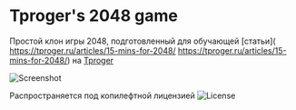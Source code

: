# Tproger's 2048 game
Простой клон игры 2048, подготовленный для обучающей [статьи]( https://tproger.ru/articles/15-mins-for-2048/ https://tproger.ru/articles/15-mins-for-2048/) на [Tproger](https://tproger.ru)

![Screenshot](https://tproger.azureedge.net/wp-content/uploads/2016/07/2048.png)

Распространяется под копилефтной лицензией ![License](https://www.gnu.org/graphics/gplv3-88x31.png)
